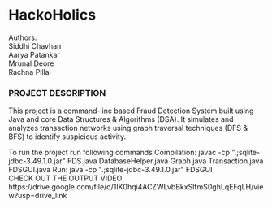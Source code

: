 # HackoHolics
Authors: 
<br>
Siddhi Chavhan
<br>
Aarya Patankar
<br>
Mrunal Deore
<br>
Rachna Pillai
<br>
<h3>PROJECT DESCRIPTION</h3>
<p>This project is a command-line based Fraud Detection System built using Java and core Data Structures & Algorithms (DSA). It simulates and analyzes transaction networks using graph traversal techniques (DFS & BFS) to identify suspicious activity.</p>
To run the project run following commands 
Compilation:
javac -cp ".;sqlite-jdbc-3.49.1.0.jar" FDS.java DatabaseHelper.java Graph.java Transaction.java FDSGUI.java
Run:
java -cp ".;sqlite-jdbc-3.49.1.0.jar" FDSGUI
<br>
CHECK OUT THE OUTPUT VIDEO
https://drive.google.com/file/d/1IK0hqi4ACZWLvbBkxSlfmS0ghLqEFqLH/view?usp=drive_link
